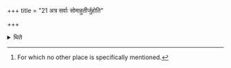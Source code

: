 +++
title = "21 अत्र सर्वाः सोमाहुतीर्जुहोति"

+++

<details><summary>थिते</summary>

21. In this place (the Adhvaryu) offers all the libations[^1] of Soma.  

[^1]: For which no other place is specifically mentioned.  
</details>
